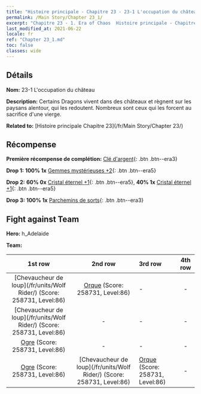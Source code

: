 ```yaml
---
title: "Histoire principale - Chapitre 23 - 23-1 L'occupation du château"
permalink: /Main Story/Chapter 23_1/
excerpt: "Chapitre 23 - 1. Era of Chaos  Histoire principale - Chapitre 23_1. 23-1 L'occupation du château"
last_modified_at: 2021-06-22
locale: fr
ref: "Chapter 23_1.md"
toc: false
classes: wide
---
```


## Détails

 **Nom:** 23-1 L'occupation du château

 **Description:** Certains Dragons vivent dans des châteaux et règnent sur les paysans alentour, qui les redoutent. Nombreux sont ceux qui les forcent au sacrifice d'une vierge.

 **Related to:** [Histoire principale Chapitre 23](/fr/Main Story/Chapter 23/)

## Récompense

 **Première récompense de complétion:** [Clé d'argent](/ItemsFR/con_693/){: .btn .btn--era3}

 **Drop 1:** **100% 1x** [Gemmes mystérieuses +2](/ItemsFR/mat_79/){: .btn .btn--era5}

 **Drop 2:** **60% 0x** [Cristal éternel +1](/ItemsFR/mat_73/){: .btn .btn--era5}, **40% 1x** [Cristal éternel +1](/ItemsFR/mat_73/){: .btn .btn--era5}

 **Drop 3:** **100% 1x** [Parchemins de sorts](/ItemsFR/con_694/){: .btn .btn--era3}


## Fight against Team
 **Hero:** h_Adelaide

 **Team:**


  | 1st row | 2nd row | 3rd row | 4th row |
  |:----:|:----:|:----|:----:|
  | [Chevaucheur de loup](/fr/units/Wolf Rider/) (Score: 258731, Level:86)  | [Orque](/fr/units/Orc/) (Score: 258731, Level:86)  | - | - |
  | [Chevaucheur de loup](/fr/units/Wolf Rider/) (Score: 258731, Level:86)  | - | - | - |
  | [Ogre](/fr/units/Ogre/) (Score: 258731, Level:86)  | - | - | - |
  | [Ogre](/fr/units/Ogre/) (Score: 258731, Level:86)  | [Chevaucheur de loup](/fr/units/Wolf Rider/) (Score: 258731, Level:86)  | [Orque](/fr/units/Orc/) (Score: 258731, Level:86)  | - |


